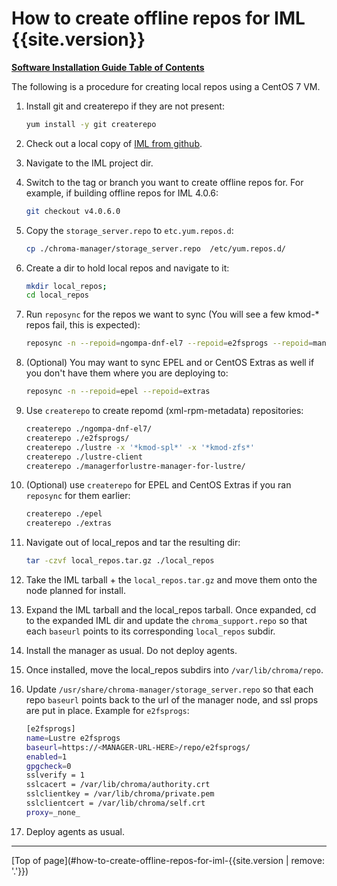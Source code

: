 # How to create offline repos for IML {{site.version}}

[**Software Installation Guide Table of Contents**](ig_TOC.md)

The following is a procedure for creating local repos using a CentOS 7 VM.

1.  Install git and createrepo if they are not present:

    ```bash
    yum install -y git createrepo
    ```

1.  Check out a local copy of [IML from github](https://github.com/whamcloud/integrated-manager-for-lustre).

1.  Navigate to the IML project dir.

1.  Switch to the tag or branch you want to create offline repos for. For example, if building offline repos for IML 4.0.6:

    ```bash
    git checkout v4.0.6.0
    ```

1.  Copy the `storage_server.repo` to `etc.yum.repos.d`:

    ```bash
    cp ./chroma-manager/storage_server.repo  /etc/yum.repos.d/
    ```

1.  Create a dir to hold local repos and navigate to it:

    ```bash
    mkdir local_repos;
    cd local_repos
    ```

1.  Run `reposync` for the repos we want to sync (You will see a few kmod-\* repos fail, this is expected):

    ```bash
    reposync -n --repoid=ngompa-dnf-el7 --repoid=e2fsprogs --repoid=managerforlustre-manager-for-lustre --repoid=lustre-client --repoid=lustre
    ```

1.  (Optional) You may want to sync EPEL and or CentOS Extras as well if you don't have them where you are deploying to:

    ```bash
    reposync -n --repoid=epel --repoid=extras
    ```

1.  Use `createrepo` to create repomd (xml-rpm-metadata) repositories:

    ```bash
    createrepo ./ngompa-dnf-el7/
    createrepo ./e2fsprogs/
    createrepo ./lustre -x '*kmod-spl*' -x '*kmod-zfs*'
    createrepo ./lustre-client
    createrepo ./managerforlustre-manager-for-lustre/
    ```

1.  (Optional) use `createrepo` for EPEL and CentOS Extras if you ran `reposync` for them earlier:

    ```bash
    createrepo ./epel
    createrepo ./extras
    ```

1.  Navigate out of local_repos and tar the resulting dir:

    ```bash
    tar -czvf local_repos.tar.gz ./local_repos
    ```

1.  Take the IML tarball + the `local_repos.tar.gz` and move them onto the node planned for install.

1.  Expand the IML tarball and the local_repos tarball. Once expanded, cd to the expanded IML dir and update the `chroma_support.repo` so that each `baseurl` points to its corresponding `local_repos` subdir.

1.  Install the manager as usual. Do not deploy agents.

1.  Once installed, move the local_repos subdirs into `/var/lib/chroma/repo`.

1.  Update `/usr/share/chroma-manager/storage_server.repo` so that each repo `baseurl` points back to the url of the manager node, and ssl props are put in place. Example for `e2fsprogs`:

    ```bash
    [e2fsprogs]
    name=Lustre e2fsprogs
    baseurl=https://<MANAGER-URL-HERE>/repo/e2fsprogs/
    enabled=1
    gpgcheck=0
    sslverify = 1
    sslcacert = /var/lib/chroma/authority.crt
    sslclientkey = /var/lib/chroma/private.pem
    sslclientcert = /var/lib/chroma/self.crt
    proxy=_none_
    ```

1.  Deploy agents as usual.

---

[Top of page](#how-to-create-offline-repos-for-iml-{{site.version | remove: '.'}})
